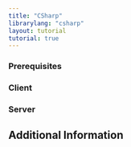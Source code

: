 ```yaml
---
title: "CSharp"
librarylang: "csharp"
layout: tutorial
tutorial: true
---
```


### Prerequisites


### Client

### Server

## Additional Information

